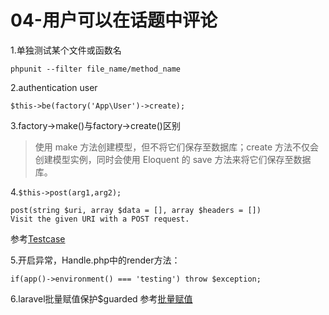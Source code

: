 # 04-用户可以在话题中评论
1.单独测试某个文件或函数名

```
phpunit --filter file_name/method_name
```

2.authentication user

```
$this->be(factory('App\User')->create);
```

3.factory->make()与factory->create()区别
> 使用 make 方法创建模型，但不将它们保存至数据库；create 方法不仅会创建模型实例，同时会使用 Eloquent 的 save 方法来将它们保存至数据库。

4.`$this->post(arg1,arg2);`

```
post(string $uri, array $data = [], array $headers = [])
Visit the given URI with a POST request.
```
参考[Testcase](http://devdocs.io/laravel~5.4/api/5.4/illuminate/foundation/testing/testcase)

5.开启异常，Handle.php中的render方法：

```
if(app()->environment() === 'testing') throw $exception;
```

6.laravel批量赋值保护$guarded
参考[批量赋值](d.laravel-china.org/docs/5.4/eloquent.html#批量赋值)




